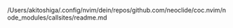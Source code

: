 /Users/akitoshiga/.config/nvim/dein/repos/github.com/neoclide/coc.nvim/node_modules/callsites/readme.md